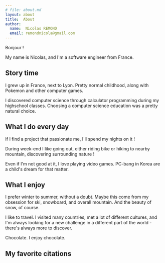 ```yaml
---
# file: about.md
layout: about
title:  About
author:
  name:  Nicolas REMOND
  email: remondnicola@gmail.com
---
```


Bonjour !

My name is Nicolas, and I'm a software engineer from France.

## Story time

I grew up in France, next to Lyon. Pretty normal childhood, along with Pokemon and other computer games.

I discovered computer science through calculator programming during my highschool classes. Choosing a computer science education was a pretty natural choice.

## What I do every day

If I find a project that passionate me, I'll spend my nights on it !

During week-end I like going out, either riding bike or hiking to nearby mountain, discovering surrounding nature !

Even if I'm not good at it, I love playing video games. PC-bang in Korea are a child's dream for that matter.

## What I enjoy

I prefer winter to summer, without a doubt. Maybe this come from my obsession for ski, snowboard, and overall mountain. And the beauty of snow, of course.

I like to travel. I visited many countries, met a lot of different cultures, and I'm always looking for a new challenge in a different part of the world - there's always more to discover.

Chocolate. I enjoy chocolate.

## My favorite citations

